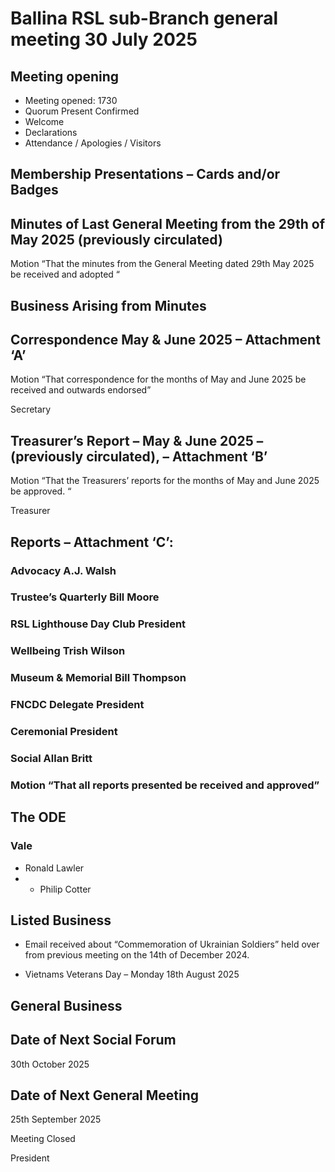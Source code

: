 # Ballina RSL sub-Branch general meeting 30 July 2025	

## Meeting opening

- Meeting opened: 1730
- Quorum Present Confirmed 
- Welcome
- Declarations
- Attendance / Apologies / Visitors 
	
## Membership Presentations – Cards and/or Badges

## Minutes of Last General Meeting from the 29th of May 2025 (previously circulated)

Motion “That the minutes from the General Meeting dated 29th May 2025 be received and adopted “ 

## Business Arising from Minutes 


## Correspondence May & June 2025 – Attachment ‘A’

Motion “That correspondence for the months of May and June 2025 be received and outwards endorsed” 

Secretary 

## Treasurer’s Report – May & June 2025 – (previously circulated), – Attachment ‘B’ 

Motion “That the Treasurers’ reports for the months of May and June 2025 be approved. “ 

Treasurer 

## Reports – Attachment ‘C’: 

### Advocacy A.J. Walsh 

### Trustee’s Quarterly Bill Moore 

### RSL Lighthouse Day Club President 

### Wellbeing Trish Wilson 

### Museum & Memorial Bill Thompson 

### FNCDC Delegate President 

### Ceremonial President 

### Social Allan Britt 

### Motion “That all reports presented be received and approved” 

## The ODE 

### Vale

- Ronald Lawler
- - Philip Cotter

## Listed Business 

- Email received about “Commemoration of Ukrainian Soldiers” held over from previous meeting on the 14th of December 2024. 

- Vietnams Veterans Day – Monday 18th August 2025 

## General Business 


## Date of Next Social Forum  

30th October 2025

## Date of Next General Meeting 

25th September 2025 

Meeting Closed 
	
President 
